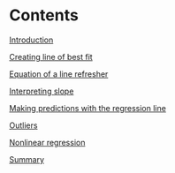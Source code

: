 <!-- Copyright (C)  Google, Runestone Interactive LLC
  This work is licensed under the Creative Commons Attribution-ShareAlike 4.0
  International License. To view a copy of this license, visit
  http://creativecommons.org/licenses/by-sa/4.0/. -->

Contents
========

[Introduction](introduction.md)

[Creating line of best fit](creating_line_of_best_fit.md)

[Equation of a line refresher](equation_of_a_line_refresher.md)

[Interpreting slope](interpreting_slope.md)

[Making predictions with the regression line](making_predictions_with_the_regression_line.md)

[Outliers](outliers.md)

[Nonlinear regression](nonlinear_regression.md)

[Summary](summary.md)